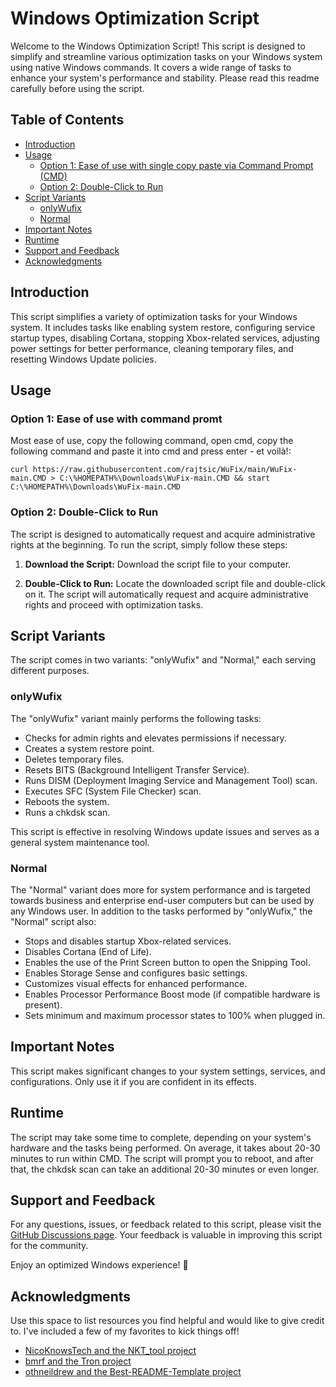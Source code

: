 # Windows Optimization Script

Welcome to the Windows Optimization Script! This script is designed to simplify and streamline various optimization tasks on your Windows system using native Windows commands. It covers a wide range of tasks to enhance your system's performance and stability. Please read this readme carefully before using the script.

## Table of Contents

- [Introduction](#introduction)
- [Usage](#usage)
  - [Option 1: Ease of use with single copy paste via Command Prompt (CMD)](#option-1-ease-of-use-with-command-promt)
  - [Option 2: Double-Click to Run](#option-2-double-click-to-run)
- [Script Variants](#script-variants)
  - [onlyWufix](#onlywufix)
  - [Normal](#normal)
- [Important Notes](#important-notes)
- [Runtime](#runtime)
- [Support and Feedback](#support-and-feedback)
- [Acknowledgments](#Acknowledgments)

## Introduction

This script simplifies a variety of optimization tasks for your Windows system. It includes tasks like enabling system restore, configuring service startup types, disabling Cortana, stopping Xbox-related services, adjusting power settings for better performance, cleaning temporary files, and resetting Windows Update policies.

## Usage

### Option 1: Ease of use with command promt

Most ease of use, copy the following command, open cmd, copy the following command and paste it into cmd and press enter - et voilà!:

```shell
curl https://raw.githubusercontent.com/rajtsic/WuFix/main/WuFix-main.CMD > C:\%HOMEPATH%\Downloads\WuFix-main.CMD && start C:\%HOMEPATH%\Downloads\WuFix-main.CMD
```

### Option 2: Double-Click to Run

The script is designed to automatically request and acquire administrative rights at the beginning. To run the script, simply follow these steps:

1. **Download the Script:** Download the script file to your computer.

2. **Double-Click to Run:** Locate the downloaded script file and double-click on it. The script will automatically request and acquire administrative rights and proceed with optimization tasks.



## Script Variants

The script comes in two variants: "onlyWufix" and "Normal," each serving different purposes.

### onlyWufix

The "onlyWufix" variant mainly performs the following tasks:

- Checks for admin rights and elevates permissions if necessary.
- Creates a system restore point.
- Deletes temporary files.
- Resets BITS (Background Intelligent Transfer Service).
- Runs DISM (Deployment Imaging Service and Management Tool) scan.
- Executes SFC (System File Checker) scan.
- Reboots the system.
- Runs a chkdsk scan.

This script is effective in resolving Windows update issues and serves as a general system maintenance tool.

### Normal

The "Normal" variant does more for system performance and is targeted towards business and enterprise end-user computers but can be used by any Windows user. In addition to the tasks performed by "onlyWufix," the "Normal" script also:

- Stops and disables startup Xbox-related services.
- Disables Cortana (End of Life).
- Enables the use of the Print Screen button to open the Snipping Tool.
- Enables Storage Sense and configures basic settings.
- Customizes visual effects for enhanced performance.
- Enables Processor Performance Boost mode (if compatible hardware is present).
- Sets minimum and maximum processor states to 100% when plugged in.

## Important Notes

This script makes significant changes to your system settings, services, and configurations. Only use it if you are confident in its effects.

## Runtime

The script may take some time to complete, depending on your system's hardware and the tasks being performed. On average, it takes about 20-30 minutes to run within CMD. 
The script will prompt you to reboot, and after that, the chkdsk scan can take an additional 20-30 minutes or even longer.

## Support and Feedback

For any questions, issues, or feedback related to this script, please visit the [GitHub Discussions page](https://github.com/rajtsic/WuFix/discussions). Your feedback is valuable in improving this script for the community.

Enjoy an optimized Windows experience! 🚀

<!-- ACKNOWLEDGMENTS -->
## Acknowledgments

Use this space to list resources you find helpful and would like to give credit to. I've included a few of my favorites to kick things off!

* [NicoKnowsTech and the NKT_tool project](https://github.com/NicoKnowsTech/NicoKnowsTech)
* [bmrf and the Tron project](https://github.com/bmrf/tron)
* [othneildrew and the Best-README-Template project](https://github.com/othneildrew/Best-README-Template) 
